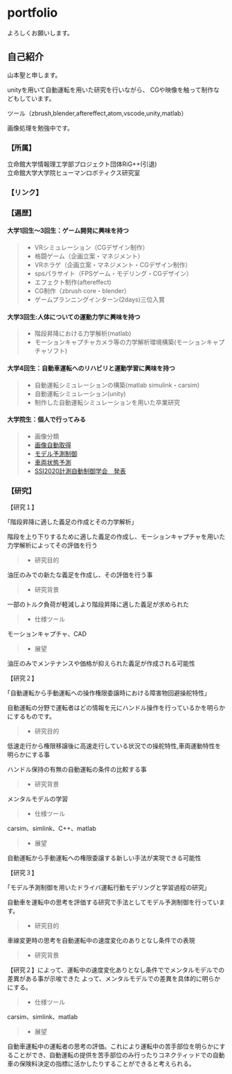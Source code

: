 # portfolio
よろしくお願いします。

## 自己紹介
山本聖と申します。

unityを用いて自動運転を用いた研究を行いながら、
CGや映像を触って制作などもしています。

ツール（zbrush,blender,aftereffect,atom,vscode,unity,matlab）

画像処理を勉強中です。

### 【所属】
立命館大学情報理工学部プロジェクト団体RiG++(引退)   
立命館大学大学院ヒューマンロボティクス研究室

### 【リンク】

### 【遍歴】

#### 大学1回生～3回生：ゲーム開発に興味を持つ
> - VRシミュレーション（CGデザイン制作）
> - 格闘ゲーム（企画立案・マネジメント）
> - VRホラゲ（企画立案・マネジメント・CGデザイン制作）
> - spsパラサイト（FPSゲーム・モデリング・CGデザイン）
> - エフェクト制作(aftereffect)
> - CG制作（zbrush core・blender）
> - ゲームプランニングインターン(2days)三位入賞

#### 大学3回生:人体についての運動力学に興味を持つ
> - 階段昇降における力学解析(matlab)
> - モーションキャプチャカメラ等の力学解析環境構築(モーションキャプチャソフト)

#### 大学4回生：自動車運転へのリハビリと運動学習に興味を持つ
> - 自動運転シミュレーションの構築(matlab simulink・carsim)
> - 自動運転シミュレーション(unity)
> - 制作した自動運転シミュレーションを用いた卒業研究

#### 大学院生：個人で行ってみる
> - 画像分類
> - [画像自動取得](https://github.com/satqueen88/flockrAPI_image)
> - [モデル予測制御](https://github.com/satqueen88/MPC)
> - [車両状態予測](https://github.com/satqueen88/dynamics)
> - [SSI2020計測自動制御学会　発表](https://ssi2020.sice.or.jp/)

### 【研究】


【研究１】


｢階段昇降に適した義足の作成とその力学解析｣

  階段を上り下りするために適した義足の作成し、モーションキャプチャを用いた力学解析によってその評価を行う

  > - 研究目的

  油圧のみでの新たな義足を作成し、その評価を行う事

  > - 研究背景

  一部のトルク負荷が軽減しより階段昇降に適した義足が求められた

  > - 仕様ツール
  
  モーションキャプチャ、CAD
  
  > - 展望

  油圧のみでメンテナンスや価格が抑えられた義足が作成される可能性

【研究２】


｢自動運転から手動運転への操作権限委譲時における障害物回避操舵特性｣

  自動運転の分野で運転者はどの情報を元にハンドル操作を行っているかを明らかにするものです。

  > - 研究目的

  低速走行から権限移譲後に高速走行している状況での操舵特性,車両運動特性を明らかにする事

  ハンドル保持の有無の自動運転の条件の比較する事

  > - 研究背景

  メンタルモデルの学習
  
  > - 仕様ツール
  
  carsim、simlink、C++、matlab
  
  > - 展望

  自動運転から手動運転への権限委譲する新しい手法が実現できる可能性


【研究３】


｢モデル予測制御を用いたドライバ運転行動モデリングと学習過程の研究｣

  自動車を運転中の思考を評価する研究で手法としてモデル予測制御を行っています。

  > - 研究目的

  車線変更時の思考を自動運転中の速度変化のありとなし条件での表現

  > - 研究背景

  【研究２】によって、運転中の速度変化ありとなし条件ででメンタルモデルでの差異がある事が示唆できた
  よって、メンタルモデルでの差異を具体的に明らかにする。

  > - 仕様ツール
  
  carsim、simlink、matlab

> - 展望

  自動車運転中の運転者の思考の評価。これにより運転中の苦手部位を明らかにすることができ、自動運転の提供を苦手部位のみ行ったりコネクティッドでの自動車の保険料決定の指標に活かしたりすることができると考えられる。



